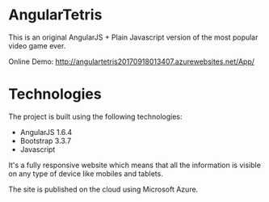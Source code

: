 # AngularTetris 

This is an original AngularJS + Plain Javascript version of the most popular video game ever. 

Online Demo:
http://angulartetris20170918013407.azurewebsites.net/App/

# Technologies
The project is built using the following technologies:

- AngularJS 1.6.4
- Bootstrap 3.3.7
- Javascript

It's a fully responsive website which means that all the information is visible on any type of device like mobiles and tablets.

The site is published on the cloud using Microsoft Azure.


